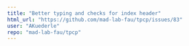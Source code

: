 ```yaml
---
title: "Better typing and checks for index header"
html_url: "https://github.com/mad-lab-fau/tpcp/issues/83"
user: "AKuederle"
repo: "mad-lab-fau/tpcp"
---
```


